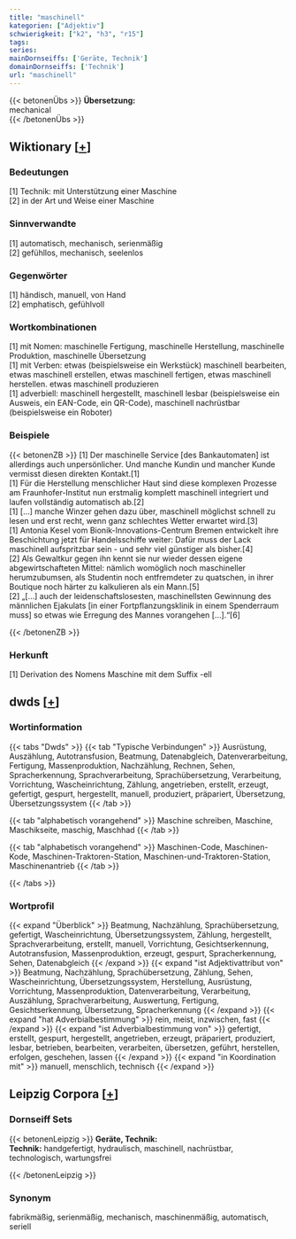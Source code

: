 ```yaml
---
title: "maschinell"
kategorien: ["Adjektiv"]
schwierigkeit: ["k2", "h3", "r15"]
tags:
series:
mainDornseiffs: ['Geräte, Technik']
domainDornseiffs: ['Technik']
url: "maschinell"
---
```


{{< betonenÜbs >}}
**Übersetzung:**  
mechanical  
{{< /betonenÜbs >}}

## Wiktionary [[+](https://de.wiktionary.org/wiki/maschinell)]

### Bedeutungen
[1] Technik: mit Unterstützung einer Maschine  
[2] in der Art und Weise einer Maschine  

### Sinnverwandte
[1] automatisch, mechanisch, serienmäßig  
[2] gefühllos, mechanisch, seelenlos  

### Gegenwörter
[1] händisch, manuell, von Hand  
[2] emphatisch, gefühlvoll  

### Wortkombinationen
[1] mit Nomen: maschinelle Fertigung, maschinelle Herstellung, maschinelle Produktion, maschinelle Übersetzung  
[1] mit Verben: etwas (beispielsweise ein Werkstück) maschinell bearbeiten, etwas maschinell erstellen, etwas maschinell fertigen, etwas maschinell herstellen. etwas maschinell produzieren  
[1] adverbiell: maschinell hergestellt, maschinell lesbar (beispielsweise ein Ausweis, ein EAN-Code, ein QR-Code), maschinell nachrüstbar (beispielsweise ein Roboter)  

### Beispiele
{{< betonenZB >}}
[1] Der maschinelle Service [des Bankautomaten] ist allerdings auch unpersönlicher. Und manche Kundin und mancher Kunde vermisst diesen direkten Kontakt.[1]  
[1] Für die Herstellung menschlicher Haut sind diese komplexen Prozesse am Fraunhofer-Institut nun erstmalig komplett maschinell integriert und laufen vollständig automatisch ab.[2]  
[1] […] manche Winzer gehen dazu über, maschinell möglichst schnell zu lesen und erst recht, wenn ganz schlechtes Wetter erwartet wird.[3]  
[1] Antonia Kesel vom Bionik-Innovations-Centrum Bremen entwickelt ihre Beschichtung jetzt für Handelsschiffe weiter: Dafür muss der Lack maschinell aufspritzbar sein - und sehr viel günstiger als bisher.[4]  
[2] Als Gewaltkur gegen ihn kennt sie nur wieder dessen eigene abgewirtschafteten Mittel: nämlich womöglich noch maschineller herumzubumsen, als Studentin noch entfremdeter zu quatschen, in ihrer Boutique noch härter zu kalkulieren als ein Mann.[5]  
[2] „[…] auch der leidenschaftslosesten, maschinellsten Gewinnung des männlichen Ejakulats [in einer Fortpflanzungsklinik in einem Spenderraum muss] so etwas wie Erregung des Mannes vorangehen […].“[6]  

{{< /betonenZB >}}
### Herkunft
[1] Derivation des Nomens Maschine mit dem Suffix -ell  



## dwds [[+](https://www.dwds.de/wb/maschinell)]

### Wortinformation
{{< tabs "Dwds" >}}
{{< tab "Typische Verbindungen" >}}
Ausrüstung, Auszählung, Autotransfusion, Beatmung, Datenabgleich, Datenverarbeitung, Fertigung, Massenproduktion, Nachzählung, Rechnen, Sehen, Spracherkennung, Sprachverarbeitung, Sprachübersetzung, Verarbeitung, Vorrichtung, Wascheinrichtung, Zählung, angetrieben, erstellt, erzeugt, gefertigt, gespurt, hergestellt, manuell, produziert, präpariert, Übersetzung, Übersetzungssystem
{{< /tab >}}

{{< tab "alphabetisch vorangehend" >}}
Maschine schreiben, Maschine, Maschikseite, maschig, Maschhad
{{< /tab >}}

{{< tab "alphabetisch vorangehend" >}}
Maschinen-Code, Maschinen-Kode, Maschinen-Traktoren-Station, Maschinen-und-Traktoren-Station, Maschinenantrieb
{{< /tab >}}

{{< /tabs >}}

### Wortprofil
{{< expand "Überblick" >}} Beatmung, Nachzählung, Sprachübersetzung, gefertigt, Wascheinrichtung, Übersetzungssystem, Zählung, hergestellt, Sprachverarbeitung, erstellt, manuell, Vorrichtung, Gesichtserkennung, Autotransfusion, Massenproduktion, erzeugt, gespurt, Spracherkennung, Sehen, Datenabgleich {{< /expand >}}
{{< expand "ist Adjektivattribut von" >}} Beatmung, Nachzählung, Sprachübersetzung, Zählung, Sehen, Wascheinrichtung, Übersetzungssystem, Herstellung, Ausrüstung, Vorrichtung, Massenproduktion, Datenverarbeitung, Verarbeitung, Auszählung, Sprachverarbeitung, Auswertung, Fertigung, Gesichtserkennung, Übersetzung, Spracherkennung {{< /expand >}}
{{< expand "hat Adverbialbestimmung" >}} rein, meist, inzwischen, fast {{< /expand >}}
{{< expand "ist Adverbialbestimmung von" >}} gefertigt, erstellt, gespurt, hergestellt, angetrieben, erzeugt, präpariert, produziert, lesbar, betrieben, bearbeiten, verarbeiten, übersetzen, geführt, herstellen, erfolgen, geschehen, lassen {{< /expand >}}
{{< expand "in Koordination mit" >}} manuell, menschlich, technisch {{< /expand >}}

## Leipzig Corpora [[+](https://corpora.uni-leipzig.de/en/res?word=maschinell&corpusId=deu_newscrawl-public_2018)]

### Dornseiff Sets
{{< betonenLeipzig >}}
**Geräte, Technik:**  
**Technik:** handgefertigt, hydraulisch, maschinell, nachrüstbar, technologisch, wartungsfrei  

{{< /betonenLeipzig >}}

### Synonym
fabrikmäßig, serienmäßig, mechanisch, maschinenmäßig, automatisch, seriell

